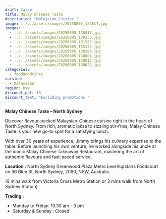 ```yaml
---
draft: false
title: Malay Chinese Taste
description: "Malaysian Cuisine "
image: ../../assets/images/20250805_133617.jpg
images:
  - ../../assets/images/20250805_130417.jpg
  - ../../assets/images/20250805_130336.jpg
  - ../../assets/images/20250805_131958.jpg
  - ../../assets/images/20250805_135124.jpg
  - ../../assets/images/20250805_130206.jpg
  - ../../assets/images/20250805_130003.jpg
  - ../../assets/images/20250805_130012.jpg
  - ../../assets/images/20250805_130022.jpg
categories:
  - foodanddrinks
cuisine:
  - Malaysian
region: nsw
discount_pct: 10
discount_text: "Excluding promotions "
---
```

**Malay Chinese Taste – North Sydney**

Discover flavour-packed Malaysian-Chinese cuisine right in the heart of North Sydney. From rich, aromatic laksa to sizzling stir-fries, Malay Chinese Taste is your new go-to spot for a satisfying lunch.

With over 30 years of experience, Jimmy brings his culinary expertise to the table. Before launching his own venture, he worked alongside his uncle at the iconic Malay Chinese Takeaway Restaurant, mastering the art of authentic flavours and fast-paced service.

**Location :** North Sydney Greenwood Plaza Metro Level/upstairs Foodcourt on 36 Blue St, North Sydney, 2060, NSW, Australia. 

(6 mins walk from Victoria Cross Metro Station or 3 mins walk from North Sydney Station)

**Trading :** 

* Monday to Friday: 10.30 am - 3 pm
* Saturday & Sunday : Closed

